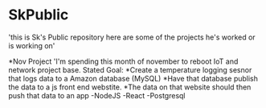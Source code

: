 # SkPublic
'this is Sk's Public repository here are some of the projects he's worked or is working on'

*Nov Project
'I'm spending this month of november to reboot IoT and network project base.
Stated Goal:
*Create a temperature logging sesnor that logs data to a Amazon database (MySQL)
*Have that database publish the data to a js front end webstite.
*The data on that website should then push that data to an app
-NodeJS -React -Postgresql 
